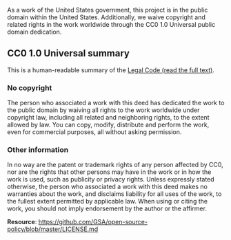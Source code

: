 As a work of the United States government, this project is in the public domain within the United States.
Additionally, we waive copyright and related rights in the work worldwide through the CC0 1.0 Universal public domain dedication.
## CC0 1.0 Universal summary
This is a human-readable summary of the [Legal Code (read the full text)](https://creativecommons.org/publicdomain/zero/1.0/legalcode).
### No copyright
The person who associated a work with this deed has dedicated the work to the public domain by waiving all rights to the work worldwide under copyright law, including all related and neighboring rights, to the extent allowed by law.
You can copy, modify, distribute and perform the work, even for commercial purposes, all without asking permission.
### Other information
In no way are the patent or trademark rights of any person affected by CC0, nor are the rights that other persons may have in the work or in how the work is used, such as publicity or privacy rights.
Unless expressly stated otherwise, the person who associated a work with this deed makes no warranties about the work, and disclaims liability for all uses of the work, to the fullest extent permitted by applicable law. When using or citing the work, you should not imply endorsement by the author or the affirmer.

**Resource**: https://github.com/GSA/open-source-policy/blob/master/LICENSE.md
